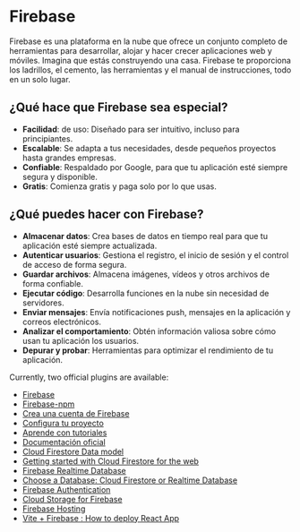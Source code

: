 # Firebase

Firebase es una plataforma en la nube que ofrece un conjunto completo de herramientas para desarrollar, alojar y hacer crecer aplicaciones web y móviles.
Imagina que estás construyendo una casa. Firebase te proporciona los ladrillos, el cemento, las herramientas y el manual de instrucciones, todo en un solo lugar.

## ¿Qué hace que Firebase sea especial?

- **Facilidad**: de uso: Diseñado para ser intuitivo, incluso para principiantes.
- **Escalable**: Se adapta a tus necesidades, desde pequeños proyectos hasta grandes empresas.
- **Confiable**: Respaldado por Google, para que tu aplicación esté siempre segura y disponible.
- **Gratis**: Comienza gratis y paga solo por lo que usas.

## ¿Qué puedes hacer con Firebase?

- **Almacenar datos**: Crea bases de datos en tiempo real para que tu aplicación esté siempre actualizada.
- **Autenticar usuarios**: Gestiona el registro, el inicio de sesión y el control de acceso de forma segura.
- **Guardar archivos**: Almacena imágenes, vídeos y otros archivos de forma confiable.
- **Ejecutar código**: Desarrolla funciones en la nube sin necesidad de servidores.
- **Enviar mensajes**: Envía notificaciones push, mensajes en la aplicación y correos electrónicos.
- **Analizar el comportamiento**: Obtén información valiosa sobre cómo usan tu aplicación los usuarios.
- **Depurar y probar**: Herramientas para optimizar el rendimiento de tu aplicación.

Currently, two official plugins are available:

- [Firebase](https://firebase.google.com/)
- [Firebase-npm](https://www.npmjs.com/package/firebase)
- [Crea una cuenta de Firebase](https://firebase.google.com/) 
- [Configura tu proyecto](https://firebase.google.com/docs/web/setup)
- [Aprende con tutoriales](https://firebase.google.com/docs/guides)
- [Documentación oficial](https://firebase.google.com/docs)
- [Cloud Firestore Data model ](https://firebase.google.com/docs/firestore/data-model#hierarchical-data)
- [Getting started with Cloud Firestore for the web](https://www.youtube.com/watch?v=BjtxPj6jRM8&ab_channel=Firebase)
- [Firebase Realtime Database](https://firebase.google.com/docs/database)
- [Choose a Database: Cloud Firestore or Realtime Database](https://firebase.google.com/docs/database/rtdb-vs-firestore)
- [Firebase Authentication](https://firebase.google.com/docs/auth)
- [Cloud Storage for Firebase](https://firebase.google.com/docs/storage)
- [Firebase Hosting](https://firebase.google.com/docs/hosting)
- [Vite + Firebase : How to deploy React App](https://medium.com/@rajdeepmallick999/vite-firebase-how-to-deploy-react-app-5e5090730147)
